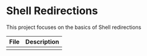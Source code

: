 # Shell Redirections
This project focuses on the basics of Shell redirections

| __File__| __Description__ |
|--------------|-------------|
|  |  |